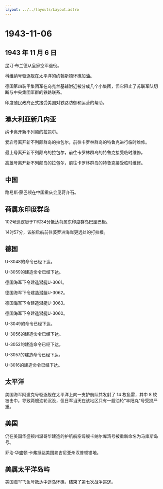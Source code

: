 ```yaml
---
layout: ../../layouts/Layout.astro
---
```


# 1943-11-06

## 1943 年 11 月 6 日

昆汀·布兰德从皇家空军退役。

科维纳号驱逐舰在太平洋的约翰斯顿环礁加油。

德国第四装甲集团军在乌克兰基辅附近被分成几个小集团，但它阻止了苏联军队切断与中央集团军群的铁路联系。

印度殖民政府正式接受美国对铁路防御和运营的帮助。

## 澳大利亚新几内亚

纳卡离开新不列颠的拉包尔。

爱宕号离开新不列颠群岛的拉包尔，前往卡罗林群岛的特鲁克进行临时维修。

最上号离开新不列颠岛的拉包尔，前往卡罗林群岛的特鲁克接受临时维修。

高雄号离开新不列颠岛的拉包尔，前往卡罗林群岛的特鲁克接受临时维修。

## 中国

路易斯·蒙巴顿在中国重庆会见蒋介石。

## 荷属东印度群岛

102号巡逻艇于11时34分抵达荷属东印度群岛巴厘巴板。

14时57分，该船启航前往婆罗洲海岸更远处的打拉根。

## 德国

U-3048的命令已经下达。

U-3059的建造命令已经下达。

德国海军下令建造潜艇U-3061。

德国海军下令建造潜艇U-3062。

德国海军下令建造潜艇U-3063。

德国海军下令建造潜艇U-3060。

U-3049的命令已经下达。

U-3056的建造命令已经下达。

U-3052的建造命令已经下达。

U-3057的建造命令已经下达。

U-3016的建造命令已经下达。

## 太平洋

美国海军阿道克号驱逐舰在太平洋上向一支护航队共发射了 14 枚鱼雷，其中 8
枚被击中，导致两艘油轮沉没，但日军当天在该地区只有一艘油轮"丰阳丸"号受损严重。

## 美国

仍在美国华盛顿州温哥华建造的护航航空母舰卡纳尔库湾号被重新命名为马库斯岛号。

乔治·华盛顿·卡弗抵达美国弗吉尼亚州汉普顿锚地。

## 美属太平洋岛屿

美国海军飞鱼号抵达中途岛环礁，结束了第七次战争巡逻。